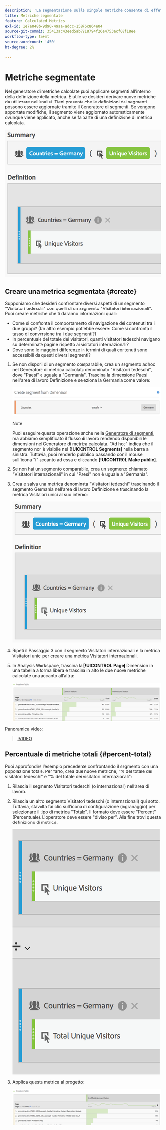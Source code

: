 ```yaml
---
description: 'La segmentazione sulle singole metriche consente di effettuare confronti tra metriche all’interno dello stesso rapporto. '
title: Metriche segmentate
feature: Calculated Metrics
exl-id: 1e7e048b-9d90-49aa-adcc-15876c864e04
source-git-commit: 35413ac43eed5ab7218794f26e4753acf08f18ee
workflow-type: tm+mt
source-wordcount: '450'
ht-degree: 2%

---
```


# Metriche segmentate

Nel generatore di metriche calcolate puoi applicare segmenti all’interno della definizione della metrica. È utile se desideri derivare nuove metriche da utilizzare nell’analisi. Tieni presente che le definizioni dei segmenti possono essere aggiornate tramite il Generatore di segmenti. Se vengono apportate modifiche, il segmento viene aggiornato automaticamente ovunque viene applicato, anche se fa parte di una definizione di metrica calcolata.

![](assets/german-visitors.png)

## Creare una metrica segmentata {#create}

Supponiamo che desideri confrontare diversi aspetti di un segmento &quot;Visitatori tedeschi&quot; con quelli di un segmento &quot;Visitatori internazionali&quot;. Puoi creare metriche che ti daranno informazioni quali:

* Come si confronta il comportamento di navigazione dei contenuti tra i due gruppi? (Un altro esempio potrebbe essere: Come si confronta il tasso di conversione tra i due segmenti?)
* In percentuale del totale dei visitatori, quanti visitatori tedeschi navigano su determinate pagine rispetto ai visitatori internazionali?
* Dove sono le maggiori differenze in termini di quali contenuti sono accessibili da questi diversi segmenti?

1. Se non disponi di un segmento comparabile, crea un segmento adhoc nel Generatore di metrica calcolata denominato &quot;Visitatori tedeschi&quot;, dove &quot;Paesi&quot; è uguale a &quot;Germania&quot;. Trascina la dimensione Paesi nell&#39;area di lavoro Definizione e seleziona la Germania come valore:

   ![](assets/segment-from-dimension.png)

   >[!NOTE]
   >
   >Puoi eseguire questa operazione anche nella [Generatore di segmenti](/help/components/segmentation/segmentation-workflow/seg-build.md), ma abbiamo semplificato il flusso di lavoro rendendo disponibili le dimensioni nel Generatore di metrica calcolata. &quot;Ad hoc&quot; indica che il segmento non è visibile nel **[!UICONTROL Segments]** nella barra a sinistra. Tuttavia, puoi renderlo pubblico passando con il mouse sull&#39;icona &quot;i&quot; accanto ad essa e cliccando **[!UICONTROL Make public]**.

1. Se non hai un segmento comparabile, crea un segmento chiamato &quot;Visitatori internazionali&quot; in cui &quot;Paesi&quot; non è uguale a &quot;Germania&quot;.
1. Crea e salva una metrica denominata &quot;Visitatori tedeschi&quot; trascinando il segmento Germania nell’area di lavoro Definizione e trascinando la metrica Visitatori unici al suo interno:

   ![](assets/german-visitors.png)

1. Ripeti il Passaggio 3 con il segmento Visitatori internazionali e la metrica Visitatori unici per creare una metrica Visitatori internazionali.
1. In Analysis Workspace, trascina la **[!UICONTROL Page]** Dimension in una tabella a forma libera e trascina in alto le due nuove metriche calcolate una accanto all’altra:

   ![](assets/workspace-pages.png)

Panoramica video:

>[!VIDEO](https://video.tv.adobe.com/v/25407/?quality=12)

## Percentuale di metriche totali {#percent-total}

Puoi approfondire l’esempio precedente confrontando il segmento con una popolazione totale. Per farlo, crea due nuove metriche, &quot;% del totale dei visitatori tedeschi&quot; e &quot;% del totale dei visitatori internazionali&quot;:

1. Rilascia il segmento Visitatori tedeschi (o internazionali) nell’area di lavoro.
1. Rilascia un altro segmento Visitatori tedeschi (o internazionali) qui sotto. Tuttavia, stavolta fai clic sull’icona di configurazione (ingranaggio) per selezionare il tipo di metrica &quot;Totale&quot;. Il formato deve essere &quot;Percent&quot; (Percentuale). L&#39;operatore deve essere &quot;diviso per&quot;. Alla fine trovi questa definizione di metrica:

   ![](assets/cm_metric_total.png)

1. Applica questa metrica al progetto:

   ![](assets/cm_percent_total.png)
